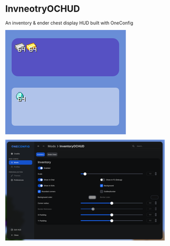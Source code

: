 # InvneotryOCHUD
An inventory & ender chest display HUD built with OneConfig

![Invnetory and Ender Chest](images/inventory.png)

![Settings Page](images/settings-page.png)
